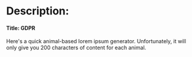# Description:

#### Title: GDPR

Here's a quick animal-based lorem ipsum generator. Unfortunately, it will only give you 200 characters of content for each animal.
